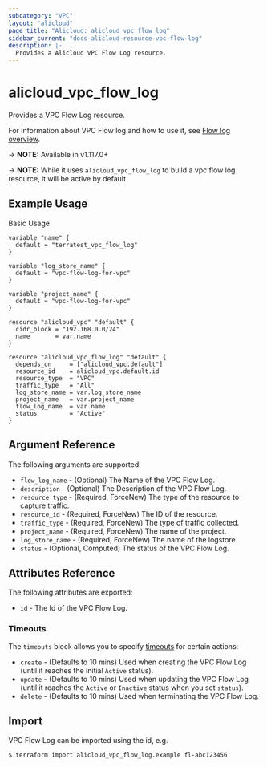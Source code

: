 ```yaml
---
subcategory: "VPC"
layout: "alicloud"
page_title: "Alicloud: alicloud_vpc_flow_log"
sidebar_current: "docs-alicloud-resource-vpc-flow-log"
description: |-
  Provides a Alicloud VPC Flow Log resource.
---
```


# alicloud\_vpc\_flow\_log

Provides a VPC Flow Log resource.

For information about VPC Flow log and how to use it, see [Flow log overview](https://www.alibabacloud.com/help/doc-detail/127150.htm).

-> **NOTE:** Available in v1.117.0+

-> **NOTE:** While it uses `alicloud_vpc_flow_log` to build a vpc flow log resource, it will be active by default.

## Example Usage

Basic Usage

```
variable "name" {
  default = "terratest_vpc_flow_log"
}

variable "log_store_name" {
  default = "vpc-flow-log-for-vpc"
}

variable "project_name" {
  default = "vpc-flow-log-for-vpc"
}

resource "alicloud_vpc" "default" {
  cidr_block = "192.168.0.0/24"
  name       = var.name
}

resource "alicloud_vpc_flow_log" "default" {
  depends_on     = ["alicloud_vpc.default"]
  resource_id    = alicloud_vpc.default.id
  resource_type  = "VPC"
  traffic_type   = "All"
  log_store_name = var.log_store_name
  project_name   = var.project_name
  flow_log_name  = var.name
  status         = "Active"
}

```
## Argument Reference

The following arguments are supported:

* `flow_log_name` - (Optional) The Name of the VPC Flow Log.
* `description` - (Optional) The Description of the VPC Flow Log.
* `resource_type` - (Required, ForceNew) The type of the resource to capture traffic.
* `resource_id` - (Required, ForceNew) The ID of the resource.
* `traffic_type` - (Required, ForceNew) The type of traffic collected.
* `project_name` - (Required, ForceNew) The name of the project.
* `log_store_name` - (Required, ForceNew) The name of the logstore.
* `status` - (Optional, Computed) The status of the VPC Flow Log. 

## Attributes Reference

The following attributes are exported:

* `id` - The Id of the VPC Flow Log.

### Timeouts

The `timeouts` block allows you to specify [timeouts](https://www.terraform.io/docs/configuration-0-11/resources.html#timeouts) for certain actions:

* `create` - (Defaults to 10 mins) Used when creating the VPC Flow Log (until it reaches the initial `Active` status). 
* `update` - (Defaults to 10 mins) Used when updating the VPC Flow Log (until it reaches the `Active` or `Inactive` status when you set `status`). 
* `delete` - (Defaults to 10 mins) Used when terminating the VPC Flow Log. 

## Import

VPC Flow Log can be imported using the id, e.g.

```
$ terraform import alicloud_vpc_flow_log.example fl-abc123456
```
